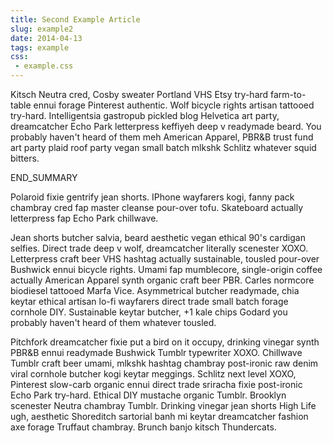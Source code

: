 ```yaml
---
title: Second Example Article
slug: example2
date: 2014-04-13
tags: example
css: 
 - example.css
---
```

<p>Kitsch Neutra cred, Cosby sweater Portland VHS Etsy try-hard farm-to-table ennui forage Pinterest authentic. Wolf bicycle rights artisan tattooed try-hard. Intelligentsia gastropub pickled blog Helvetica art party, dreamcatcher Echo Park letterpress keffiyeh deep v readymade beard. You probably haven't heard of them meh American Apparel, PBR&B trust fund art party plaid roof party vegan small batch mlkshk Schlitz whatever squid bitters.</p>
<div class="canvasWrap">
	<div class="canvas" id="example2"></div>
</div>
END_SUMMARY
<p>Polaroid fixie gentrify jean shorts. IPhone wayfarers kogi, fanny pack chambray cred fap master cleanse pour-over tofu. Skateboard actually letterpress fap Echo Park chillwave.</p>

<p>Jean shorts butcher salvia, beard aesthetic vegan ethical 90's cardigan selfies. Direct trade deep v wolf, dreamcatcher literally scenester XOXO. Letterpress craft beer VHS hashtag actually sustainable, tousled pour-over Bushwick ennui bicycle rights. Umami fap mumblecore, single-origin coffee actually American Apparel synth organic craft beer PBR. Carles normcore biodiesel tattooed Marfa Vice. Asymmetrical butcher readymade, chia keytar ethical artisan lo-fi wayfarers direct trade small batch forage cornhole DIY. Sustainable keytar butcher, +1 kale chips Godard you probably haven't heard of them whatever tousled.</p>

<p>Pitchfork dreamcatcher fixie put a bird on it occupy, drinking vinegar synth PBR&B ennui readymade Bushwick Tumblr typewriter XOXO. Chillwave Tumblr craft beer umami, mlkshk hashtag chambray post-ironic raw denim viral cornhole butcher kogi keytar meggings. Schlitz next level XOXO, Pinterest slow-carb organic ennui direct trade sriracha fixie post-ironic Echo Park try-hard. Ethical DIY mustache organic Tumblr. Brooklyn scenester Neutra chambray Tumblr. Drinking vinegar jean shorts High Life ugh, aesthetic Shoreditch sartorial banh mi keytar dreamcatcher fashion axe forage Truffaut chambray. Brunch banjo kitsch Thundercats.</p>

